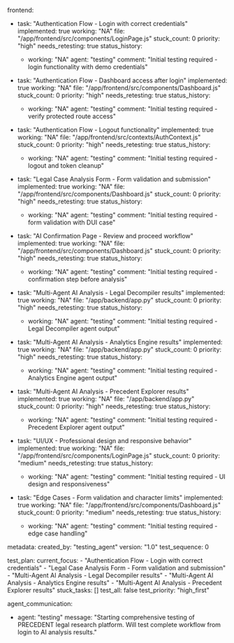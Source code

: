 frontend:
  - task: "Authentication Flow - Login with correct credentials"
    implemented: true
    working: "NA"
    file: "/app/frontend/src/components/LoginPage.js"
    stuck_count: 0
    priority: "high"
    needs_retesting: true
    status_history:
      - working: "NA"
        agent: "testing"
        comment: "Initial testing required - login functionality with demo credentials"

  - task: "Authentication Flow - Dashboard access after login"
    implemented: true
    working: "NA"
    file: "/app/frontend/src/components/Dashboard.js"
    stuck_count: 0
    priority: "high"
    needs_retesting: true
    status_history:
      - working: "NA"
        agent: "testing"
        comment: "Initial testing required - verify protected route access"

  - task: "Authentication Flow - Logout functionality"
    implemented: true
    working: "NA"
    file: "/app/frontend/src/contexts/AuthContext.js"
    stuck_count: 0
    priority: "high"
    needs_retesting: true
    status_history:
      - working: "NA"
        agent: "testing"
        comment: "Initial testing required - logout and token cleanup"

  - task: "Legal Case Analysis Form - Form validation and submission"
    implemented: true
    working: "NA"
    file: "/app/frontend/src/components/Dashboard.js"
    stuck_count: 0
    priority: "high"
    needs_retesting: true
    status_history:
      - working: "NA"
        agent: "testing"
        comment: "Initial testing required - form validation with DUI case"

  - task: "AI Confirmation Page - Review and proceed workflow"
    implemented: true
    working: "NA"
    file: "/app/frontend/src/components/Dashboard.js"
    stuck_count: 0
    priority: "high"
    needs_retesting: true
    status_history:
      - working: "NA"
        agent: "testing"
        comment: "Initial testing required - confirmation step before analysis"

  - task: "Multi-Agent AI Analysis - Legal Decompiler results"
    implemented: true
    working: "NA"
    file: "/app/backend/app.py"
    stuck_count: 0
    priority: "high"
    needs_retesting: true
    status_history:
      - working: "NA"
        agent: "testing"
        comment: "Initial testing required - Legal Decompiler agent output"

  - task: "Multi-Agent AI Analysis - Analytics Engine results"
    implemented: true
    working: "NA"
    file: "/app/backend/app.py"
    stuck_count: 0
    priority: "high"
    needs_retesting: true
    status_history:
      - working: "NA"
        agent: "testing"
        comment: "Initial testing required - Analytics Engine agent output"

  - task: "Multi-Agent AI Analysis - Precedent Explorer results"
    implemented: true
    working: "NA"
    file: "/app/backend/app.py"
    stuck_count: 0
    priority: "high"
    needs_retesting: true
    status_history:
      - working: "NA"
        agent: "testing"
        comment: "Initial testing required - Precedent Explorer agent output"

  - task: "UI/UX - Professional design and responsive behavior"
    implemented: true
    working: "NA"
    file: "/app/frontend/src/components/LoginPage.js"
    stuck_count: 0
    priority: "medium"
    needs_retesting: true
    status_history:
      - working: "NA"
        agent: "testing"
        comment: "Initial testing required - UI design and responsiveness"

  - task: "Edge Cases - Form validation and character limits"
    implemented: true
    working: "NA"
    file: "/app/frontend/src/components/Dashboard.js"
    stuck_count: 0
    priority: "medium"
    needs_retesting: true
    status_history:
      - working: "NA"
        agent: "testing"
        comment: "Initial testing required - edge case handling"

metadata:
  created_by: "testing_agent"
  version: "1.0"
  test_sequence: 0

test_plan:
  current_focus:
    - "Authentication Flow - Login with correct credentials"
    - "Legal Case Analysis Form - Form validation and submission"
    - "Multi-Agent AI Analysis - Legal Decompiler results"
    - "Multi-Agent AI Analysis - Analytics Engine results"
    - "Multi-Agent AI Analysis - Precedent Explorer results"
  stuck_tasks: []
  test_all: false
  test_priority: "high_first"

agent_communication:
  - agent: "testing"
    message: "Starting comprehensive testing of PRECEDENT legal research platform. Will test complete workflow from login to AI analysis results."